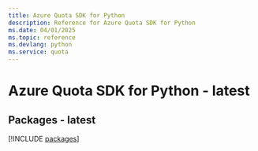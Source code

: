```yaml
---
title: Azure Quota SDK for Python
description: Reference for Azure Quota SDK for Python
ms.date: 04/01/2025
ms.topic: reference
ms.devlang: python
ms.service: quota
---
```

# Azure Quota SDK for Python - latest
## Packages - latest
[!INCLUDE [packages](quota-index.md)]